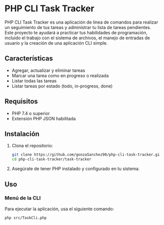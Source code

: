 # PHP CLI Task Tracker

PHP CLI Task Tracker es una aplicación de línea de comandos para realizar un seguimiento de tus tareas y administrar tu lista de tareas pendientes. Este proyecto te ayudará a practicar tus habilidades de programación, incluido el trabajo con el sistema de archivos, el manejo de entradas de usuario y la creación de una aplicación CLI simple.

## Características

- Agregar, actualizar y eliminar tareas
- Marcar una tarea como en progreso o realizada
- Listar todas las tareas
- Listar tareas por estado (todo, in-progress, done)

## Requisitos

- PHP 7.4 o superior
- Extensión PHP JSON habilitada

## Instalación

1. Clona el repositorio:

    ```sh
    git clone https://github.com/gonzaSanchez90/php-cli-task-tracker.git
    cd php-cli-task-tracker/task-tracker
    ```

2. Asegúrate de tener PHP instalado y configurado en tu sistema.

## Uso

### Menú de la CLI

Para ejecutar la aplicación, usa el siguiente comando:

```sh
php src/TaskCli.php